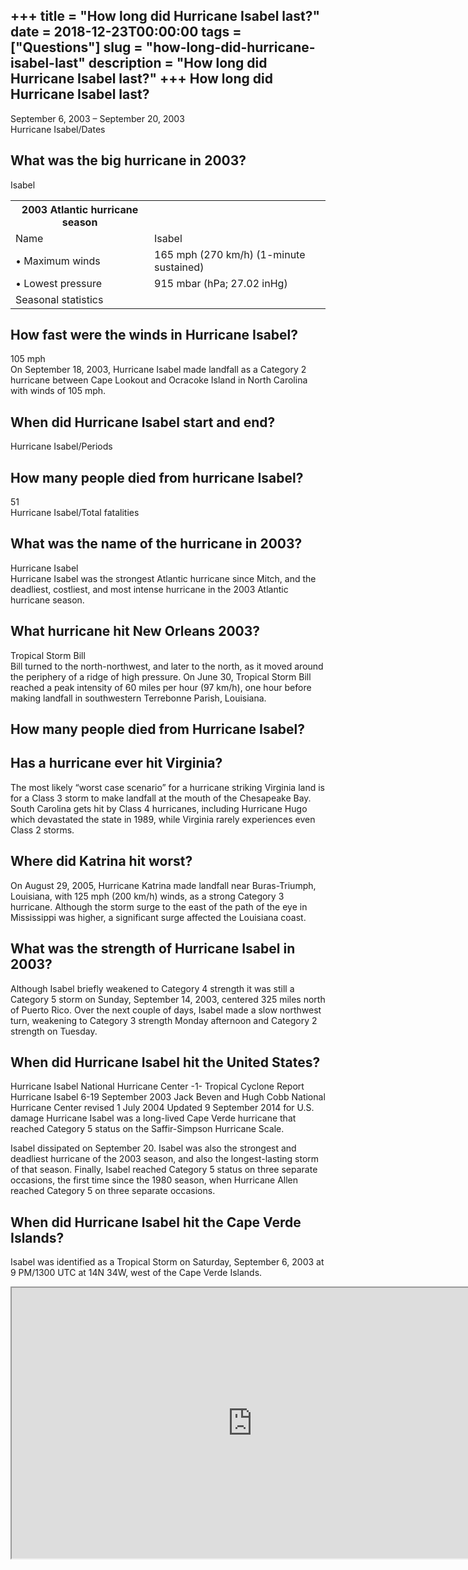 +++
title = "How long did Hurricane Isabel last?"
date = 2018-12-23T00:00:00
tags = ["Questions"]
slug = "how-long-did-hurricane-isabel-last"
description = "How long did Hurricane Isabel last?"
+++
How long did Hurricane Isabel last?
-----------------------------------

September 6, 2003 – September 20, 2003  
Hurricane Isabel/Dates

What was the big hurricane in 2003?
-----------------------------------

Isabel

<table><tr><th>2003 Atlantic hurricane season</th></tr><tr><td>Name</td><td>Isabel</td></tr><tr><td>• Maximum winds</td><td>165 mph (270 km/h) (1-minute sustained)</td></tr><tr><td>• Lowest pressure</td><td>915 mbar (hPa; 27.02 inHg)</td></tr><tr><td>Seasonal statistics</td></tr></table>

How fast were the winds in Hurricane Isabel?
--------------------------------------------

105 mph  
On September 18, 2003, Hurricane Isabel made landfall as a Category 2 hurricane between Cape Lookout and Ocracoke Island in North Carolina with winds of 105 mph.

When did Hurricane Isabel start and end?
----------------------------------------

Hurricane Isabel/Periods

How many people died from hurricane Isabel?
-------------------------------------------

51  
Hurricane Isabel/Total fatalities

What was the name of the hurricane in 2003?
-------------------------------------------

Hurricane Isabel  
Hurricane Isabel was the strongest Atlantic hurricane since Mitch, and the deadliest, costliest, and most intense hurricane in the 2003 Atlantic hurricane season.

What hurricane hit New Orleans 2003?
------------------------------------

Tropical Storm Bill  
Bill turned to the north-northwest, and later to the north, as it moved around the periphery of a ridge of high pressure. On June 30, Tropical Storm Bill reached a peak intensity of 60 miles per hour (97 km/h), one hour before making landfall in southwestern Terrebonne Parish, Louisiana.

How many people died from Hurricane Isabel?
-------------------------------------------

Has a hurricane ever hit Virginia?
----------------------------------

The most likely “worst case scenario” for a hurricane striking Virginia land is for a Class 3 storm to make landfall at the mouth of the Chesapeake Bay. South Carolina gets hit by Class 4 hurricanes, including Hurricane Hugo which devastated the state in 1989, while Virginia rarely experiences even Class 2 storms.

Where did Katrina hit worst?
----------------------------

On August 29, 2005, Hurricane Katrina made landfall near Buras-Triumph, Louisiana, with 125 mph (200 km/h) winds, as a strong Category 3 hurricane. Although the storm surge to the east of the path of the eye in Mississippi was higher, a significant surge affected the Louisiana coast.

What was the strength of Hurricane Isabel in 2003?
--------------------------------------------------

Although Isabel briefly weakened to Category 4 strength it was still a Category 5 storm on Sunday, September 14, 2003, centered 325 miles north of Puerto Rico. Over the next couple of days, Isabel made a slow northwest turn, weakening to Category 3 strength Monday afternoon and Category 2 strength on Tuesday.

When did Hurricane Isabel hit the United States?
------------------------------------------------

Hurricane Isabel National Hurricane Center -1- Tropical Cyclone Report Hurricane Isabel 6-19 September 2003 Jack Beven and Hugh Cobb National Hurricane Center revised 1 July 2004 Updated 9 September 2014 for U.S. damage Hurricane Isabel was a long-lived Cape Verde hurricane that reached Category 5 status on the Saffir-Simpson Hurricane Scale.

Isabel dissipated on September 20. Isabel was also the strongest and deadliest hurricane of the 2003 season, and also the longest-lasting storm of that season. Finally, Isabel reached Category 5 status on three separate occasions, the first time since the 1980 season, when Hurricane Allen reached Category 5 on three separate occasions.

When did Hurricane Isabel hit the Cape Verde Islands?
-----------------------------------------------------

Isabel was identified as a Tropical Storm on Saturday, September 6, 2003 at 9 PM/1300 UTC at 14N 34W, west of the Cape Verde Islands.

<iframe allow="accelerometer; autoplay; clipboard-write; encrypted-media; gyroscope; picture-in-picture" allowfullscreen="" class="__youtube_prefs__  epyt-is-override  no-lazyload" data-no-lazy="1" data-origheight="433" data-origwidth="770" data-skipgform_ajax_framebjll="" height="433" id="_ytid_46733" loading="lazy" src="https://www.youtube.com/embed/ColastnrwGg?enablejsapi=1&autoplay=0&cc_load_policy=0&cc_lang_pref=&iv_load_policy=1&loop=0&modestbranding=0&rel=1&fs=1&playsinline=0&autohide=2&theme=dark&color=red&controls=1&" title="YouTube player" width="770"></iframe>